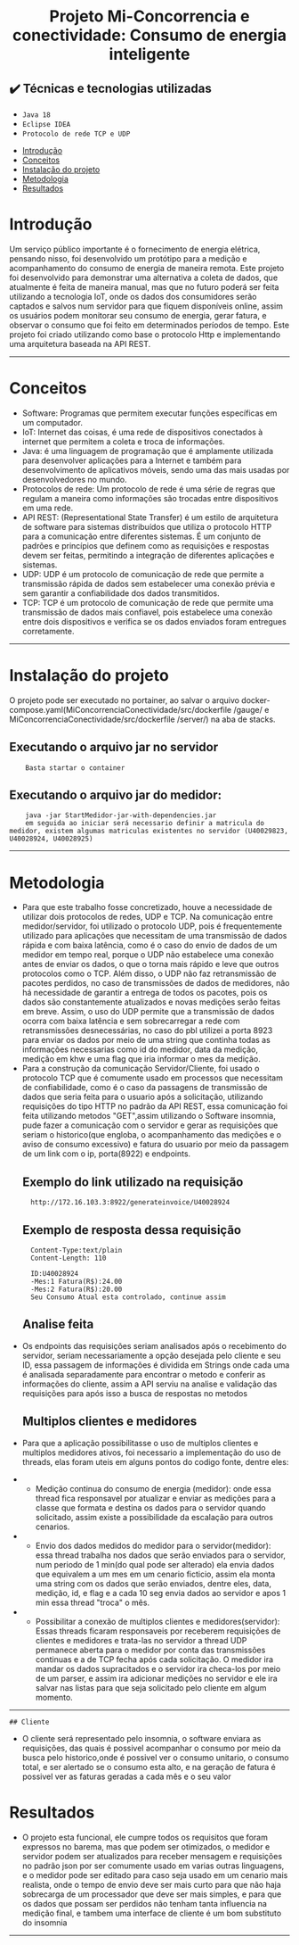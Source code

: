 <h1 align="center"> Projeto Mi-Concorrencia e conectividade: Consumo de energia inteligente </h1>

##  ✔️ Técnicas e tecnologias utilizadas

- ``Java 18``
- ``Eclipse IDEA``
- ``Protocolo de rede TCP e UDP``


* [Introdução](#introdução)
* [Conceitos](#conceitos)
* [Instalação do projeto](#instalação)
* [Metodologia](#metodologia)
* [Resultados](#resultados)


# Introdução
Um serviço público importante é o fornecimento de energia elétrica, pensando nisso, foi desenvolvido um protótipo para a medição e acompanhamento do consumo de energia de maneira remota. Este projeto foi desenvolvido para demonstrar uma alternativa a coleta de dados, que atualmente é feita de maneira manual, mas que no futuro poderá ser feita utilizando a tecnologia IoT, onde os dados dos consumidores serão captados e salvos num servidor para que fiquem disponíveis online, assim os usuários podem monitorar seu consumo de energia, gerar fatura, e observar o consumo que foi feito em determinados períodos de tempo. Este projeto foi criado utilizando como base o protocolo Http e implementando uma arquitetura baseada na API REST.

---

# Conceitos
- Software: Programas que permitem executar funções específicas em um computador.
- IoT: Internet das coisas, é uma rede de dispositivos conectados à internet que permitem a coleta e troca de informações.
- Java: é uma linguagem de programação que é amplamente utilizada para desenvolver aplicações para a Internet e também para desenvolvimento de aplicativos móveis, sendo uma das mais usadas por desenvolvedores no mundo.
- Protocolos de rede: Um protocolo de rede é uma série de regras que regulam a maneira como informações são trocadas entre dispositivos em uma rede.
- API REST: (Representational State Transfer) é um estilo de arquitetura de software para sistemas distribuídos que utiliza o protocolo HTTP para a comunicação entre diferentes sistemas. É um conjunto de padrões e princípios que definem como as requisições e respostas devem ser feitas, permitindo a integração de diferentes aplicações e sistemas.
- UDP: UDP é um protocolo de comunicação de rede que permite a transmissão rápida de dados sem estabelecer uma conexão prévia e sem garantir a confiabilidade dos dados transmitidos.
- TCP: TCP é um protocolo de comunicação de rede que permite uma transmissão de dados mais confiavel, pois estabelece uma conexão entre dois dispositivos e verifica se os dados enviados foram entregues corretamente.

---
# Instalação do projeto

  O projeto pode ser executado no portainer, ao salvar o arquivo docker-compose.yaml(MiConcorrenciaConectividade/src/dockerfile
/gauge/ e MiConcorrenciaConectividade/src/dockerfile
/server/) na aba de stacks.
  ## Executando o arquivo jar no servidor
        Basta startar o container
        
 ## Executando o arquivo jar do medidor:

        java -jar StartMedidor-jar-with-dependencies.jar
        em seguida ao iniciar será necessario definir a matricula do medidor, existem algumas matriculas existentes no servidor (U40029823, U40028924, U40028925) 

        

    
       
---

# Metodologia
    
- Para que este trabalho fosse concretizado, houve a necessidade de utilizar dois protocolos de redes, UDP e TCP. Na comunicação entre medidor/servidor, foi utilizado o protocolo UDP, pois é frequentemente utilizado para aplicações que necessitam de uma transmissão de dados rápida e com baixa latência, como é o caso do envio de dados de um medidor em tempo real, porque o UDP não estabelece uma conexão antes de enviar os dados, o que o torna mais rápido e leve que outros protocolos como o TCP. Além disso, o UDP não faz retransmissão de pacotes perdidos, no caso de transmissões de dados de medidores, não há necessidade de garantir a entrega de todos os pacotes, pois os dados são constantemente atualizados e novas medições serão feitas em breve. Assim, o uso do UDP permite que a transmissão de dados ocorra com baixa latência e sem sobrecarregar a rede com retransmissões desnecessárias, no caso do pbl utilizei a porta 8923 para enviar os dados por meio de uma string que continha todas as informações necessarias como id do medidor, data da medição, medição em khw e uma flag que iria informar o mes da medição.
- Para a construção da comunicação Servidor/Cliente, foi usado o protocolo TCP que é comumente usado em processos que necessitam de confiabilidade, como é o caso da passagens de transmissão de dados que seria feita para o usuario após a solicitação, utilizando requisições do tipo HTTP no padrão da API REST, essa comunicação foi feita utilizando metodos "GET",assim utilizando o Software insomnia, pude fazer a comunicação com o servidor e gerar as requisições que seriam o historico(que engloba, o acompanhamento das medições e o aviso de consumo excessivo) e fatura do usuario por meio da passagem de um link com o ip, porta(8922) e endpoints.
    ## Exemplo do link utilizado na requisição
        http://172.16.103.3:8922/generateinvoice/U40028924
    ## Exemplo de resposta dessa requisição
        Content-Type:text/plain
        Content-Length: 110

        ID:U40028924
        -Mes:1 Fatura(R$):24.00
        -Mes:2 Fatura(R$):20.00
        Seu Consumo Atual esta controlado, continue assim
    ## Analise feita
* Os endpoints das requisições seriam analisados após o recebimento do servidor, seriam necessariamente a opção desejada pelo cliente e seu ID, essa  passagem de informações é dividida em Strings onde cada uma é analisada separadamente para encontrar o metodo e conferir as informações do cliente, assim a API serviu na analise e validação das requisições para após isso a busca de respostas no metodos

    ## Multiplos clientes e medidores
* Para que a aplicação possibilitasse o uso de multiplos clientes e multiplos medidores ativos, foi necessario a implementação do uso de threads, elas foram uteis em alguns pontos do codigo fonte, dentre eles:
* - Medição continua do consumo de energia (medidor): onde essa thread fica responsavel por atualizar e enviar as medições para a classe que formata e destina os dados para o servidor quando solicitado, assim existe a possibilidade da escalação para outros cenarios.
* - Envio dos dados medidos do medidor para o servidor(medidor): essa thread trabalha nos dados que serão enviados para o servidor, num periodo de 1 min(do qual pode ser alterado) ela envia dados que equivalem a um mes em um cenario ficticio, assim ela monta uma string com os dados que serão enviados, dentre eles, data, medição, id, e flag e a cada 10 seg envia dados ao servidor e apos 1 min essa thread "troca" o mês.
* - Possibilitar a conexão de multiplos clientes e medidores(servidor): Essas threads ficaram responsaveis por receberem requisições de clientes e medidores e trata-las no servidor a thread UDP permanece aberta para o medidor por conta das transmissões continuas e a de TCP fecha após cada solicitação. O medidor ira mandar os dados supracitados e o servidor ira checa-los por meio de um parser, e assim ira adicionar medições no servidor e ele ira salvar nas listas para que seja solicitado pelo cliente em algum momento.

---
    ## Cliente
* O cliente será representado pelo insomnia, o software enviara as requisições, das quais é possivel acompanhar o consumo por meio da busca pelo historico,onde é possivel ver o consumo unitario, o consumo total, e ser alertado se o consumo esta alto, e na geração de fatura é possivel ver as faturas geradas a cada mês e o seu valor
# Resultados 
* O projeto esta funcional, ele cumpre todos os requisitos que foram expressos no barema, mas que podem ser otimizados, o medidor e servidor podem ser atualizados para receber mensagem e requisições no padrão json por ser comumente usado em varias outras linguagens, e o medidor pode ser editado para caso seja usado em um cenario mais realista, onde o tempo de envio deve ser mais curto para que não haja sobrecarga de um processador que deve ser mais simples, e para que os dados que possam ser perdidos não tenham tanta influencia na medição final, e tambem uma interface de cliente é um bom substituto do insomnia



---
